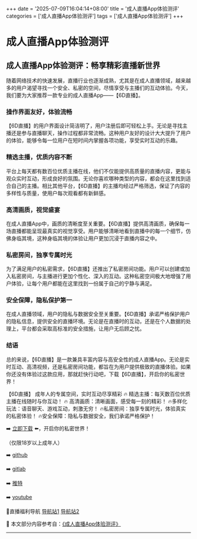 +++
date = '2025-07-09T16:04:14+08:00'
title = '成人直播App体验测评'
categories = ['成人直播App体验测评']
tags = ['成人直播App体验测评']
+++

# 成人直播App体验测评

## 成人直播App体验测评：畅享精彩直播新世界

随着网络技术的快速发展，直播行业也逐渐成熟，尤其是在成人直播领域，越来越多的用户渴望寻找一个安全、私密的空间，尽情享受与主播们的互动体验。今天，我们要为大家推荐一款专业的成人直播App——【6D直播】。

### 操作界面友好，体验流畅

【6D直播】的用户界面设计简洁明了，用户注册后即可轻松上手。无论是寻找主播还是参与直播聊天，操作过程都非常流畅。这种用户友好的设计大大提升了用户的体验，能够令每一位用户在短时间内掌握各项功能，享受实时互动的乐趣。

### 精选主播，优质内容不断

平台上每天都有数百位优质主播在线，他们不仅能提供高质量的直播内容，更能与观众实时互动，形成良好的氛围。无论你喜欢哪种类型的内容，都会在这里找到适合自己的主播。相比其他平台，【6D直播】的主播均经过严格筛选，保证了内容的多样性与质量，使用户每次观看都有新鲜感。

### 高清画质，视觉盛宴

在成人直播App中，画质的清晰度至关重要。【6D直播】提供高清画质，确保每一场直播都能呈现最真实的视觉享受。用户能够清晰地看到直播中的每一个细节，仿佛身临其境，这种身临其境的体验让用户更加沉浸于直播内容之中。

### 私密房间，独享专属时光

为了满足用户的私密需求，【6D直播】还推出了私密房间功能。用户可以创建或加入私密房间，与主播进行更加个性化、深入的互动。这种私密空间极大地增强了用户体验，让每个用户都能在这里找到一份属于自己的宁静与满足。

### 安全保障，隐私保护第一

在成人直播领域，用户的隐私与数据安全至关重要。【6D直播】承诺严格保护用户的隐私信息，提供安全的直播环境。无论是在直播时的互动，还是在个人数据的处理上，平台都会采取高标准的安全措施，让用户无后顾之忧。

### 结语

总的来说，【6D直播】是一款兼具丰富内容与高安全性的成人直播App。无论是实时互动、高清视频，还是私密房间功能，都旨在为用户提供极致的直播体验。如果你还没有体验过这款应用，那就赶快行动吧，下载【6D直播】，开启你的私密世界！

【6D直播】
成年人的专属空间，实时互动尽享精彩
🔥 精选主播：每天数百位优质主播在线随时与你互动！
🔥 高清画质：清晰画面，感受每一刻的精彩！
🔥多样化玩法：语音聊天、游戏互动，刺激无穷！
🔥私密房间：独享专属时光，体验真实的私密体验！
🔥安全保障：隐私与数据安全，我们承诺严格保护！

➡️ [立即下载](https://down123.s3.ap-east-1.amazonaws.com/down/down.html?channelCode=blog) ⬅️，开启你的私密世界！

（仅限18岁以上成年人）

➡️ [github](https://aldult-live.github.io/)

➡️ [gitlab](https://seo-09598d.gitlab.io/)

➡️ [推特](https://x.com/wegame33)

➡️ [youtube](https://www.youtube.com/@6Dlive)

🔞直播福利导航 [导航站1](https://webstack-86085a.gitlab.io/) [导航站2](https://onlygit123-2.github.io/)


📘 本文部分内容参考自：[《成人直播App体验测评》](https://github.com/tatalive123/tata)

---
